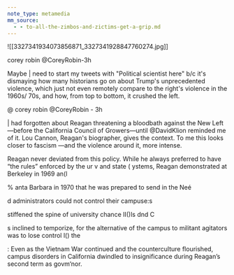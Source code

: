 ```yaml
---
note_type: metamedia
mm_source:
  - - to-all-the-zimbos-and-zictims-get-a-grip.md
---
```


![[3327341934073856871_3327341928847760274.jpg]]

corey robin @CoreyRobin-3h

Maybe | need to start my tweets with "Political
scientist here" b/c it's dismaying how many
historians go on about Trump's unprecedented
violence, which just not even remotely
compare to the right's violence in the 1960s/
70s, and how, from top to bottom, it crushed
the left.

@ corey robin @CoreyRobin - 3h

| had forgotten about Reagan threatening a
bloodbath against the New Left—before
the California Council of Growers—until
@DavidKlion reminded me of it. Lou
Cannon, Reagan's biographer, gives the
context. To me this looks closer to fascism
—and the violence around it, more intense.

Reagan never deviated from this policy. While he always
preferred to have “the rules” enforced by the ur v and state
( ystems, Reagan demonstrated at Berkeley in 1969 an(l

% anta Barbara in 1970 that he was prepared to send in the Neé

d administrators could not control their campuse:s

stiffened the spine of university chance II()ls dnd C

s inclined to temporize, for the alternative
of the campus to militant agitators was to lose control l() the

:
Even as the Vietnam War continued and the counterculture
flourished, campus disorders in California dwindled to
insignificance during Reagan’s second term as govm‘nor.


